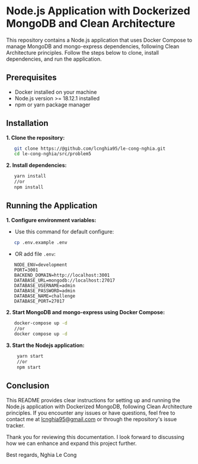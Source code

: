 # Node.js Application with Dockerized MongoDB and Clean Architecture

This repository contains a Node.js application that uses Docker Compose to manage MongoDB and mongo-express dependencies, following Clean Architecture principles. Follow the steps below to clone, install dependencies, and run the application.

## Prerequisites

- Docker installed on your machine
- Node.js version >= 18.12.1 installed
- npm or yarn package manager

## Installation

**1. Clone the repository:**

```bash
   git clone https://@github.com/lcnghia95/le-cong-nghia.git
   cd le-cong-nghia/src/problem5
```
   
**2. Install dependencies:**
```bash
   yarn install
   //or
   npm install
```


## Running the Application

**1. Configure environment variables:**

* Use this command for default configure:

```bash
   cp .env.example .env
```
* OR add file `.env`:

```env
   NODE_ENV=development
   PORT=3001
   BACKEND_DOMAIN=http://localhost:3001
   DATABASE_URL=mongodb://localhost:27017
   DATABASE_USERNAME=admin
   DATABASE_PASSWORD=admin
   DATABASE_NAME=challenge
   DATABASE_PORT=27017
```


**2. Start MongoDB and mongo-express using Docker Compose:**

```bash
   docker-compose up -d 
   //or
   docker compose up -d
```


**3. Start the Nodejs application:**

```bash
    yarn start
    //or
    npm start
```


## Conclusion

This README provides clear instructions for setting up and running the Node.js application with Dockerized MongoDB, following Clean Architecture principles. If you encounter any issues or have questions, feel free to contact me at [lcnghia95@gmail.com](mailto:lcnghia95@gmail.com) or through the repository's issue tracker.

Thank you for reviewing this documentation. I look forward to discussing how we can enhance and expand this project further.

Best regards,
Nghia Le Cong